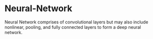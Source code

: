 # Neural-Network
Neural Network  comprises of convolutional layers but may also include nonlinear, pooling, and fully connected layers to form a deep  neural network.
